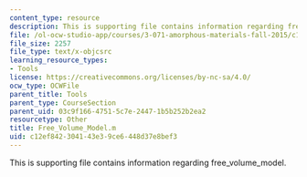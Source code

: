```yaml
---
content_type: resource
description: This is supporting file contains information regarding free_volume_model.
file: /ol-ocw-studio-app/courses/3-071-amorphous-materials-fall-2015/c12ef842304143e39ce6448d37e8bef3_Free_Volume_Model.m
file_size: 2257
file_type: text/x-objcsrc
learning_resource_types:
- Tools
license: https://creativecommons.org/licenses/by-nc-sa/4.0/
ocw_type: OCWFile
parent_title: Tools
parent_type: CourseSection
parent_uid: 03c9f166-4751-5c7e-2447-1b5b252b2ea2
resourcetype: Other
title: Free_Volume_Model.m
uid: c12ef842-3041-43e3-9ce6-448d37e8bef3
---
```

This is supporting file contains information regarding free_volume_model.